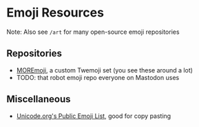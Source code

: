 # Emoji Resources
Note: Also see `/art` for many open-source emoji repositories

## Repositories
* [MOREmoji](https://moremoji.allezsoyez.com/), a custom Twemoji set (you see these around a lot)
* TODO: that robot emoji repo everyone on Mastodon uses

## Miscellaneous
* [Unicode.org's Public Emoji List](https://unicode.org/Public/emoji/), good for copy pasting
